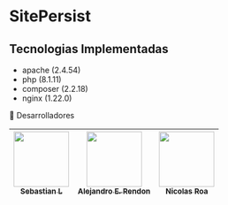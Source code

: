 
# SitePersist

## Tecnologias Implementadas

- apache (2.4.54)
- php (8.1.11)
- composer (2.2.18)
- nginx (1.22.0)


💪 Desarrolladores

|[<img src="https://avatars.githubusercontent.com/u/100486485?s=400&u=02ff2d86a4f8eeef6491b1a491e7f2b7e10e3785&v=4" width="100px;"/><br /><sub><b>Sebastian L</b></sub>](https://github.com/SebastianLopezOsorno-SENA) | [<img src="https://avatars.githubusercontent.com/u/103140681?v=4" width="100px;"/><br /><sub><b>Alejandro E. Rendon</b></sub>](https://github.com/arendondiosa) | [<img src="https://avatars1.githubusercontent.com/u/35072713?s=400&v=4" width="100px;"/><br /><sub><b>Nicolas Roa</b></sub>](https://github.com/nicolasroa26) |
| :---: | :---: | :---: |

